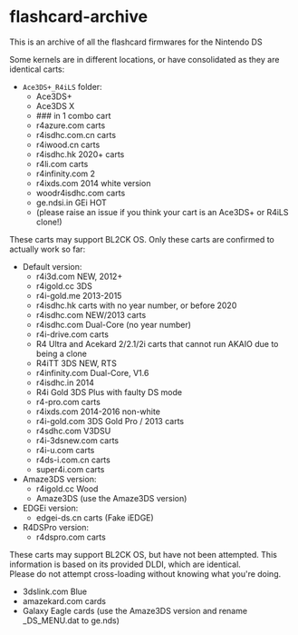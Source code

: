 # flashcard-archive
This is an archive of all the flashcard firmwares for the Nintendo DS

Some kernels are in different locations, or have consolidated as they are identical carts:

- `Ace3DS+_R4iLS` folder:
    - Ace3DS+
    - Ace3DS X
    - \### in 1 combo cart
    - r4azure.com carts
    - r4isdhc.com.cn carts
    - r4iwood.cn carts
    - r4isdhc.hk 2020+ carts
    - r4li.com carts
    - r4infinity.com 2
    - r4ixds.com 2014 white version
    - woodr4isdhc.com carts
    - ge.ndsi.in GEi HOT
    - (please raise an issue if you think your cart is an Ace3DS+ or R4iLS clone!)

These carts may support BL2CK OS. Only these carts are confirmed to actually work so far:

- Default version:
    - r4i3d.com NEW, 2012+
    - r4igold.cc 3DS
    - r4i-gold.me 2013-2015
    - r4isdhc.hk carts with no year number, or before 2020
    - r4isdhc.com NEW/2013 carts
    - r4isdhc.com Dual-Core (no year number)
    - r4i-drive.com carts
    - R4 Ultra and Acekard 2/2.1/2i carts that cannot run AKAIO due to being a clone
    - R4iTT 3DS NEW, RTS
    - r4infinity.com Dual-Core, V1.6
    - r4isdhc.in 2014
    - R4i Gold 3DS Plus with faulty DS mode
    - r4-pro.com carts
    - r4ixds.com 2014-2016 non-white
    - r4i-gold.com 3DS Gold Pro / 2013 carts
    - r4sdhc.com V3DSU
    - r4i-3dsnew.com carts
    - r4i-u.com carts
    - r4ds-i.com.cn carts
    - super4i.com carts
- Amaze3DS version:
    - r4igold.cc Wood 
    - Amaze3DS (use the Amaze3DS version)
- EDGEi version:
    - edgei-ds.cn carts (Fake iEDGE)
- R4DSPro version:
    - r4dspro.com carts

These carts may support BL2CK OS, but have not been attempted. This information is based on its provided DLDI, which are identical.  
Please do not attempt cross-loading without knowing what you're doing.

- 3dslink.com Blue
- amazekard.com cards
- Galaxy Eagle cards (use the Amaze3DS version and rename _DS_MENU.dat to ge.nds)
